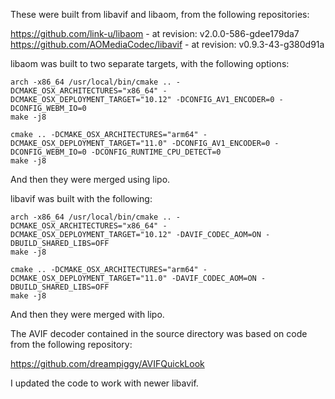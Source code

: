 These were built from libavif and libaom, from the following repositories:

https://github.com/link-u/libaom - at revision: v2.0.0-586-gdee179da7
https://github.com/AOMediaCodec/libavif - at revision: v0.9.3-43-g380d91a

libaom was built to two separate targets, with the following options:

```
arch -x86_64 /usr/local/bin/cmake .. -DCMAKE_OSX_ARCHITECTURES="x86_64" -DCMAKE_OSX_DEPLOYMENT_TARGET="10.12" -DCONFIG_AV1_ENCODER=0 -DCONFIG_WEBM_IO=0
make -j8
```

```
cmake .. -DCMAKE_OSX_ARCHITECTURES="arm64" -DCMAKE_OSX_DEPLOYMENT_TARGET="11.0" -DCONFIG_AV1_ENCODER=0 -DCONFIG_WEBM_IO=0 -DCONFIG_RUNTIME_CPU_DETECT=0
make -j8
```

And then they were merged using lipo.

libavif was built with the following:

```
arch -x86_64 /usr/local/bin/cmake .. -DCMAKE_OSX_ARCHITECTURES="x86_64" -DCMAKE_OSX_DEPLOYMENT_TARGET="10.12" -DAVIF_CODEC_AOM=ON -DBUILD_SHARED_LIBS=OFF
make -j8
```

```
cmake .. -DCMAKE_OSX_ARCHITECTURES="arm64" -DCMAKE_OSX_DEPLOYMENT_TARGET="11.0" -DAVIF_CODEC_AOM=ON -DBUILD_SHARED_LIBS=OFF
make -j8
```

And then they were merged with lipo.

The AVIF decoder contained in the source directory was based on code from
the following repository:

https://github.com/dreampiggy/AVIFQuickLook


I updated the code to work with newer libavif.
